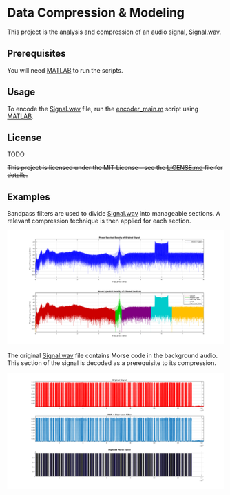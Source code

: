 # Data Compression & Modeling

This project is the analysis and compression of an audio signal, [Signal.wav](./includes/Signal.wav).


## Prerequisites

You will need [MATLAB](http://www.mathworks.com/products/matlab/) to run the scripts.


## Usage

To encode the [Signal.wav](./includes/Signal.wav) file, run the [encoder_main.m](./encoder_main.m) script using [MATLAB](http://www.mathworks.com/products/matlab/).


## License

TODO

~~This project is licensed under the MIT License - see the [LICENSE.md](./LICENSE.md) file for details.~~


## Examples

Bandpass filters are used to divide [Signal.wav](./includes/Signal.wav) into manageable sections. A relevant compression technique is then applied for each section.
<div align="center" class="plain">
    <img src="https://raw.githubusercontent.com/jjones646/ece6260/master/doc/filtered-sections.png" alt="Filtered sections from the original signal" class="markdown-img-wrapper"/>
</div>

The original [Signal.wav](./includes/Signal.wav) file contains Morse code in the background audio. This section of the signal is decoded as a prerequisite to its compression.
<div align="center" class="plain">
    <img src="https://raw.githubusercontent.com/jjones646/ece6260/master/doc/morse-signal.png" alt="Digitized Morse Signal" class="plain"/>
</div>
